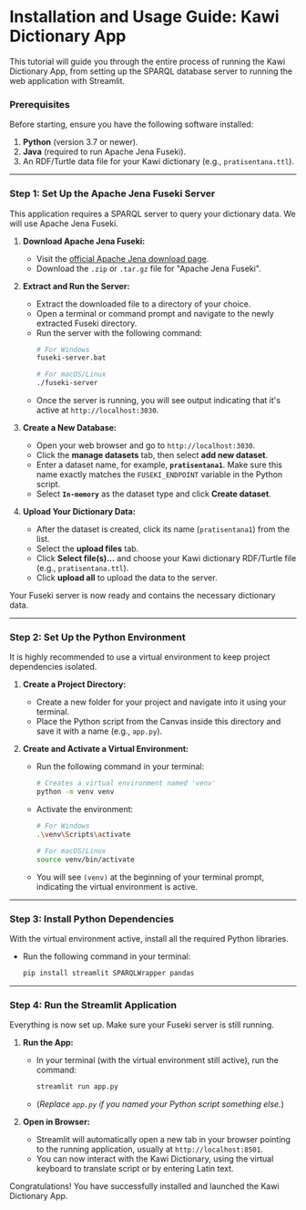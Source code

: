 # Installation and Usage Guide: Kawi Dictionary App

This tutorial will guide you through the entire process of running the Kawi Dictionary App, from setting up the SPARQL database server to running the web application with Streamlit.

### **Prerequisites**

Before starting, ensure you have the following software installed:

1. **Python** (version 3.7 or newer).
2. **Java** (required to run Apache Jena Fuseki).
3. An RDF/Turtle data file for your Kawi dictionary (e.g., `pratisentana.ttl`).

---

### **Step 1: Set Up the Apache Jena Fuseki Server**

This application requires a SPARQL server to query your dictionary data. We will use Apache Jena Fuseki.

1. **Download Apache Jena Fuseki:**
   * Visit the [official Apache Jena download page](https://jena.apache.org/download/).
   * Download the `.zip` or `.tar.gz` file for "Apache Jena Fuseki".

2. **Extract and Run the Server:**
   * Extract the downloaded file to a directory of your choice.
   * Open a terminal or command prompt and navigate to the newly extracted Fuseki directory.
   * Run the server with the following command:
     ```bash
     # For Windows
     fuseki-server.bat
     
     # For macOS/Linux
     ./fuseki-server
     ```
   * Once the server is running, you will see output indicating that it's active at `http://localhost:3030`.

3. **Create a New Database:**
   * Open your web browser and go to `http://localhost:3030`.
   * Click the **manage datasets** tab, then select **add new dataset**.
   * Enter a dataset name, for example, **`pratisentana1`**. Make sure this name exactly matches the `FUSEKI_ENDPOINT` variable in the Python script.
   * Select **`In-memory`** as the dataset type and click **Create dataset**.

4. **Upload Your Dictionary Data:**
   * After the dataset is created, click its name (`pratisentana1`) from the list.
   * Select the **upload files** tab.
   * Click **Select file(s)...** and choose your Kawi dictionary RDF/Turtle file (e.g., `pratisentana.ttl`).
   * Click **upload all** to upload the data to the server.

Your Fuseki server is now ready and contains the necessary dictionary data.

---

### **Step 2: Set Up the Python Environment**

It is highly recommended to use a virtual environment to keep project dependencies isolated.

1. **Create a Project Directory:**
   * Create a new folder for your project and navigate into it using your terminal.
   * Place the Python script from the Canvas inside this directory and save it with a name (e.g., `app.py`).

2. **Create and Activate a Virtual Environment:**
   * Run the following command in your terminal:
     ```bash
     # Creates a virtual environment named 'venv'
     python -m venv venv
     ```
   * Activate the environment:
     ```bash
     # For Windows
     .\venv\Scripts\activate
     
     # For macOS/Linux
     source venv/bin/activate
     ```
   * You will see `(venv)` at the beginning of your terminal prompt, indicating the virtual environment is active.

---

### **Step 3: Install Python Dependencies**

With the virtual environment active, install all the required Python libraries.

* Run the following command in your terminal:
  ```bash
  pip install streamlit SPARQLWrapper pandas
  ```

---

### **Step 4: Run the Streamlit Application**

Everything is now set up. Make sure your Fuseki server is still running.

1. **Run the App:**
   * In your terminal (with the virtual environment still active), run the command:
     ```bash
     streamlit run app.py
     ```
   * (*Replace `app.py` if you named your Python script something else.*)

2. **Open in Browser:**
   * Streamlit will automatically open a new tab in your browser pointing to the running application, usually at `http://localhost:8501`.
   * You can now interact with the Kawi Dictionary, using the virtual keyboard to translate script or by entering Latin text.

Congratulations! You have successfully installed and launched the Kawi Dictionary App.

